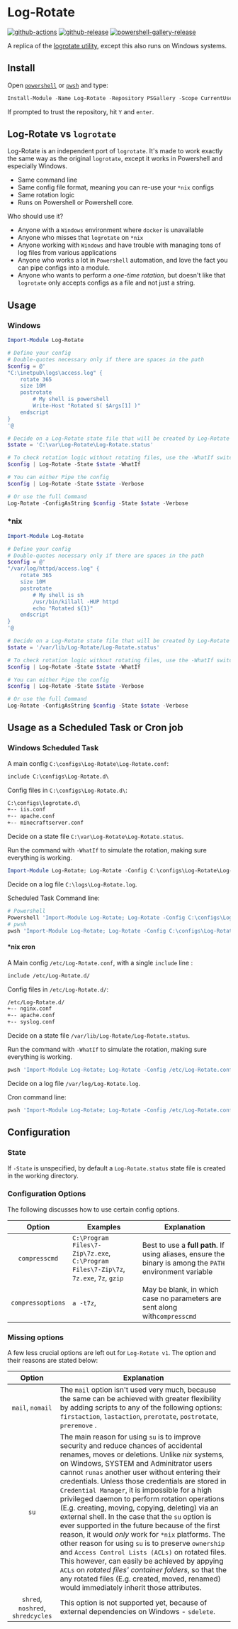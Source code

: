 # Log-Rotate

[![github-actions](https://github.com/theohbrothers/Log-Rotate/workflows/ci-master-pr/badge.svg)](https://github.com/theohbrothers/Log-Rotate/actions)
[![github-release](https://img.shields.io/github/v/release/theohbrothers/Log-Rotate?style=flat-square)](https://github.com/theohbrothers/Log-Rotate/releases/)
[![powershell-gallery-release](https://img.shields.io/powershellgallery/v/Log-Rotate?logo=powershell&logoColor=white&label=PSGallery&labelColor=&style=flat-square)](https://www.powershellgallery.com/packages/Log-Rotate/)

A replica of the [logrotate utility](https://github.com/logrotate/logrotate "logrotate utility"), except this also runs on Windows systems.

## Install

Open [`powershell`](https://docs.microsoft.com/en-us/powershell/scripting/windows-powershell/install/installing-windows-powershell?view=powershell-5.1) or [`pwsh`](https://github.com/powershell/powershell#-powershell) and type:

```powershell
Install-Module -Name Log-Rotate -Repository PSGallery -Scope CurrentUser -Verbose
```

If prompted to trust the repository, hit `Y` and `enter`.

## Log-Rotate vs `logrotate`

Log-Rotate is an independent port of `logrotate`. It's made to work exactly the same way as the original `logrotate`, except it works in Powershell and especially Windows.

- Same command line
- Same config file format, meaning you can re-use your `*nix` configs
- Same rotation logic
- Runs on Powershell or Powershell core.

Who should use it?

- Anyone with a `Windows` environment where `docker` is unavailable
- Anyone who misses that `logrotate` on `*nix`
- Anyone working with `Windows` and have trouble with managing tons of log files from various applications
- Anyone who works a lot in `Powershell` automation, and love the fact you can pipe configs into a module.
- Anyone who wants to perform a *one-time rotation*, but doesn't like that `logrotate` only accepts configs as a file and not just a string.

## Usage

### Windows

```powershell
Import-Module Log-Rotate

# Define your config
# Double-quotes necessary only if there are spaces in the path
$config = @'
"C:\inetpub\logs\access.log" {
    rotate 365
    size 10M
    postrotate
        # My shell is powershell
        Write-Host "Rotated $( $Args[1] )"
    endscript
}
'@

# Decide on a Log-Rotate state file that will be created by Log-Rotate
$state = 'C:\var\Log-Rotate\Log-Rotate.status'

# To check rotation logic without rotating files, use the -WhatIf switch (implies -Verbose)
$config | Log-Rotate -State $state -WhatIf

# You can either Pipe the config
$config | Log-Rotate -State $state -Verbose

# Or use the full Command
Log-Rotate -ConfigAsString $config -State $state -Verbose
```

### *nix

```powershell
Import-Module Log-Rotate

# Define your config
# Double-quotes necessary only if there are spaces in the path
$config = @'
"/var/log/httpd/access.log" {
    rotate 365
    size 10M
    postrotate
        # My shell is sh
        /usr/bin/killall -HUP httpd
        echo "Rotated ${1}"
    endscript
}
'@

# Decide on a Log-Rotate state file that will be created by Log-Rotate
$state = '/var/lib/Log-Rotate/Log-Rotate.status'

# To check rotation logic without rotating files, use the -WhatIf switch (implies -Verbose)
$config | Log-Rotate -State $state -WhatIf

# You can either Pipe the config
$config | Log-Rotate -State $state -Verbose

# Or use the full Command
Log-Rotate -ConfigAsString $config -State $state -Verbose
```

## Usage as a Scheduled Task or Cron job

### Windows Scheduled Task

A main config `C:\configs\Log-Rotate\Log-Rotate.conf`:

```txt
include C:\configs\Log-Rotate.d\
```

Config files in `C:\configs\Log-Rotate.d\`:

```txt
C:\configs\logrotate.d\
+-- iis.conf
+-- apache.conf
+-- minecraftserver.conf
```

Decide on a state file `C:\var\Log-Rotate\Log-Rotate.status`.

Run the command with `-WhatIf` to simulate the rotation, making sure everything is working.

```powershell
Import-Module Log-Rotate; Log-Rotate -Config C:\configs\Log-Rotate\Log-Rotate.conf -State C:\var\Log-Rotate\Log-Rotate.status -Verbose -WhatIf
```

Decide on a log file  `C:\logs\Log-Rotate.log`.

Scheduled Task Command line:

```powershell
# Powershell
Powershell 'Import-Module Log-Rotate; Log-Rotate -Config C:\configs\Log-Rotate\Log-Rotate.conf -State C:\var\Log-Rotate\Log-Rotate.status -Verbose' >> C:\logs\Log-Rotate.log
# pwsh
pwsh 'Import-Module Log-Rotate; Log-Rotate -Config C:\configs\Log-Rotate\Log-Rotate.conf -State C:\var\Log-Rotate\Log-Rotate.status -Verbose' >> C:\logs\Log-Rotate.log
```

#### *nix cron

A Main config `/etc/Log-Rotate.conf`, with a single `include` line :

```txt
include /etc/Log-Rotate.d/
```

Config files in `/etc/Log-Rotate.d/`:

```txt
/etc/Log-Rotate.d/
+-- nginx.conf
+-- apache.conf
+-- syslog.conf
```

Decide on a state file `/var/lib/Log-Rotate/Log-Rotate.status`.

Run the command with `-WhatIf` to simulate the rotation, making sure everything is working.

```powershell
pwsh 'Import-Module Log-Rotate; Log-Rotate -Config /etc/Log-Rotate.conf -State /var/lib/Log-Rotate/Log-Rotate.status -Verbose -WhatIf'
```

Decide on a log file `/var/log/Log-Rotate.log`.

Cron command line:

```powershell
pwsh 'Import-Module Log-Rotate; Log-Rotate -Config /etc/Log-Rotate.conf -State /var/lib/Log-Rotate/Log-Rotate.status -Verbose' >> /var/log/Log-Rotate.log
```

## Configuration

### State

If `-State` is unspecified, by default a `Log-Rotate.status` state file is created in the working directory.

### Configuration Options

The following discusses how to use certain config options.

|  Option  | Examples | Explanation |
|:--------:|----------|-------------|
| `compresscmd` | `C:\Program Files\7-Zip\7z.exe`, `C:\Program Files\7-Zip\7z`, `7z.exe`, `7z`, `gzip` | Best to use a **full path**. If using aliases, ensure the binary is among the `PATH` environment variable |
| `compressoptions` | `a -t7z`, ` ` | May be blank, in which case no parameters are sent along with`compresscmd`

### Missing options

A few less crucial options are left out for `Log-Rotate v1`. The option and their reasons are stated below:

| Option | Explanation |
:-------:|-------------
| `mail`, `nomail` | The `mail` option isn't used very much, because the same can be achieved with greater flexibility by adding scripts to any of the following options: `firstaction`, `lastaction`, `prerotate`, `postrotate`, `preremove` .  |
| `su`    | The main reason for using `su` is to improve security and reduce chances of accidental renames, moves or deletions. Unlike *nix* systems, on Windows, SYSTEM and Adminitrator users cannot `runas` another user without entering their credentials. Unless those credentials are stored in `Credential Manager`, it is impossible for a high privileged daemon to perform rotation operations (E.g. creating, moving, copying, deleting) via an external shell. In the case that the `su` option is ever supported in the future because of the first reason, it would *only* work for `*nix` platforms. The other reason for using `su` is to preserve `ownership` and `Access Control Lists (ACLs)` on rotated files. This however, can easily be achieved by appying `ACLs` on *rotated files' container folders*, so that the any rotated files (E.g. created, moved, renamed) would immediately inherit those attributes.
| `shred`, `noshred`, `shredcycles` | This option is not supported yet, because of external dependencies on Windows - `sdelete`.
